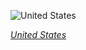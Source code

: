 
![United States](https://www.gstatic.com/prettyearth/assets/full/1695.jpg)

*[United States](https://www.google.com/maps/@43.593965,-124.227949,18z/data=!3m1!1e3)*
